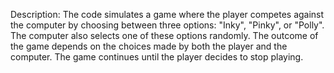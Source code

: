 Description:
The code simulates a game where the player competes against the computer by choosing between three options: "Inky", "Pinky", or "Polly". The computer also selects one of these options randomly. The outcome of the game depends on the choices made by both the player and the computer. The game continues until the player decides to stop playing.
